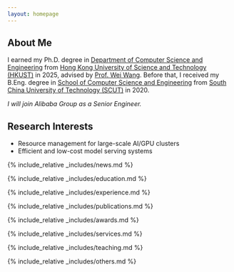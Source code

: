 ```yaml
---
layout: homepage
---
```


## About Me

I earned my Ph.D. degree in [Department of Computer Science and Engineering](https://www.cse.ust.hk/) from [Hong Kong University of Science and Technology (HKUST)](http://www.ust.hk/) in 2025, advised by [Prof. Wei Wang](https://www.cse.ust.hk/~weiwa/index.html).
Before that, I received my B.Eng. degree in [School of Computer Science and Engineering](http://www.scut.edu.cn/cs/) from [South China University of Technology (SCUT)](https://www.scut.edu.cn/) in 2020.

<span style="font-style: italic;">I will join Alibaba Group as a Senior Engineer.</span>
<!-- Please feel free to contact me if you are interested in my research. -->

## Research Interests

- Resource management for large-scale AI/GPU clusters
- Efficient and low-cost model serving systems

{% include_relative _includes/news.md %}

{% include_relative _includes/education.md %}

{% include_relative _includes/experience.md %}

{% include_relative _includes/publications.md %}

{% include_relative _includes/awards.md %}

{% include_relative _includes/services.md %}

{% include_relative _includes/teaching.md %}

{% include_relative _includes/others.md %}
